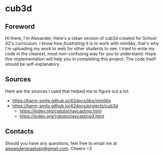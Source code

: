 # cub3d
## Foreword
Hi there,
I'm Alexander,
Here's a clean version of cub3d created for School 42's curriculum.
I know how *frustrating* it is to work with minilibx, that's why I'm uploading my work to web for other students to see.
I tried to write my code in the clearest, most non-confusing way for you to understand. Hope this implementation will help you in completing this project.
The code itself should be self-explanatory.
## Sources
Here are the sources I used that helped me to figure out a lot:
*	https://harm-smits.github.io/42docs/libs/minilibx
*	https://harm-smits.github.io/42docs/projects/cub3d
	*	https://lodev.org/cgtutor/raycasting.html
	*	https://lodev.org/cgtutor/raycasting3.html
## Contacts
Should you have any questions, feel free to email me at alexanderisraelyan@gmail.com. Cheers <3